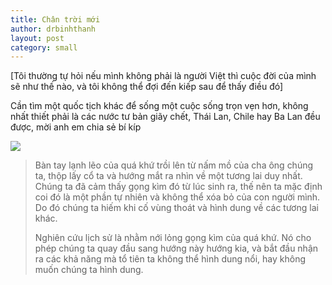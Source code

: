 ```yaml
---
title: Chân trời mới
author: drbinhthanh
layout: post
category: small
---
```


[Tôi thường tự hỏi nếu mình không phải là người Việt thì cuộc đời của mình sẽ như thế nào, và tôi không thể đợi đến kiếp sau để thấy điều đó]

Cần tìm một quốc tịch khác để sống một cuộc sống trọn vẹn hơn, không nhất thiết phải là các nước tư bản giãy chết, Thái Lan, Chile hay Ba Lan đều được, mời anh em chia sẻ bí kíp

![](http://www.leonlogothetis.com/wp-content/uploads/2015/08/1773565-640x400.jpg)

> Bàn tay lạnh lẽo của quá khứ trồi lên từ nấm mồ của cha ông chúng ta, thộp lấy cổ ta và hướng mắt ra nhìn về một tương lai duy nhất. Chúng ta đã cảm thấy gọng kìm đó từ lúc sinh ra, thế nên ta mặc định coi đó là một phần tự nhiên và không thể xóa bỏ của con người mình. Do đó chúng ta hiếm khi cố vùng thoát và hình dung về các tương lai khác.
> 
> Nghiên cứu lịch sử là nhằm nới lỏng gọng kìm của quá khứ. Nó cho phép chúng ta quay đầu sang hướng này hướng kia, và bắt đầu nhận ra các khả năng mà tổ tiên ta không thể hình dung nổi, hay không muốn chúng ta hình dung.